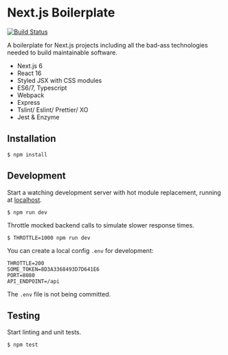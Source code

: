 # Next.js Boilerplate

[![Build Status](https://api.travis-ci.org/nerdsofalltrades/next6-boilerplate.svg?branch=master)](https://travis-ci.org/nerdsofalltrades/next6-boilerplate)

A boilerplate for Next.js projects including all the bad-ass technologies
needed to build maintainable software.

* Next.js 6
* React 16
* Styled JSX with CSS modules
* ES6/7, Typescript
* Webpack
* Express
* Tslint/ Eslint/ Prettier/ XO
* Jest & Enzyme

## Installation

```
$ npm install
```

## Development

Start a watching development server with hot module replacement, running at [localhost](http://localhost:3000).

```
$ npm run dev
```

Throttle mocked backend calls to simulate slower response times.

```
$ THROTTLE=1000 npm run dev
```

You can create a local config `.env` for development:

```
THROTTLE=200
SOME_TOKEN=8D3A3368493D7D641E6
PORT=8080
API_ENDPOINT=/api
```

The `.env` file is not being committed.

## Testing

Start linting and unit tests.

```
$ npm test
```
